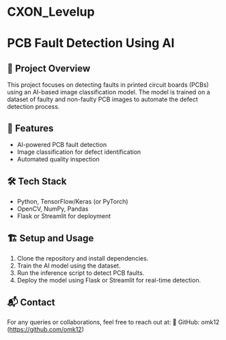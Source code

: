 # CXON_Levelup
# PCB Fault Detection Using AI

## 📌 Project Overview
This project focuses on detecting faults in printed circuit boards (PCBs) using an AI-based image classification model. The model is trained on a dataset of faulty and non-faulty PCB images to automate the defect detection process.

## 🚀 Features
- AI-powered PCB fault detection
- Image classification for defect identification
- Automated quality inspection

## 🛠️ Tech Stack
- Python, TensorFlow/Keras (or PyTorch)
- OpenCV, NumPy, Pandas
- Flask or Streamlit for deployment

## 🏗️ Setup and Usage
1. Clone the repository and install dependencies.
2. Train the AI model using the dataset.
3. Run the inference script to detect PCB faults.
4. Deploy the model using Flask or Streamlit for real-time detection.

## 📬 Contact
For any queries or collaborations, feel free to reach out at:
🔗 GitHub: omk12 (https://github.com/omk12)
